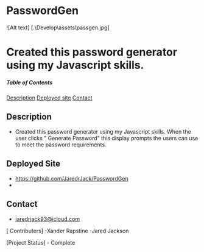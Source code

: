 # PasswordGen
![Alt text] [.\Develop\assets\passgen.jpg]

# Created this password generator using my Javascript skills. 

##### Table of Contents
[Description](#description)
[Deployed site](#deployedsite)
[Contact](#contact)
## Description
- Created this password generator using my Javascript skills. When the user clicks " Generate Password" this display prompts the users can use to meet the password requirements.
## Deployed Site
- https://github.com/JaredrJack/PasswordGen
-

## Contact
- jaredrjack93@icloud.com

[ Contributers]
-Xander Rapstine
-Jared Jackson

[Project Status] - Complete
